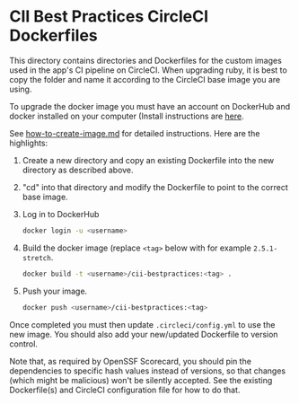 # CII Best Practices CircleCI Dockerfiles

This directory contains directories and Dockerfiles for the custom
images used in the app's CI pipeline on CircleCI.  When upgrading ruby,
it is best to copy the folder and name it according to the CircleCI base
image you are using.

To upgrade the docker image you must have an account on DockerHub and docker
installed on your computer (Install instructions are
[here](https://docs.docker.com/install/).

See [how-to-create-image.md](how-to-create-image.md) for detailed
instructions. Here are the highlights:

1. Create a new directory and copy an existing Dockerfile into the new
   directory as described above.
2. "cd" into that directory and modify the Dockerfile
   to point to the correct base image.
3. Log in to DockerHub

    ~~~~sh
    docker login -u <username>
    ~~~~

4. Build the docker image (replace `<tag>` below with for example
   `2.5.1-stretch`.

    ~~~~sh
    docker build -t <username>/cii-bestpractices:<tag> .
    ~~~~

5. Push your image.

    ~~~~sh
    docker push <username>/cii-bestpractices:<tag>
    ~~~~

Once completed you must then update `.circleci/config.yml` to use the new image.
You should also add your new/updated Dockerfile to version control.

Note that, as required by OpenSSF Scorecard, you should pin the dependencies
to specific hash values instead of versions, so that changes (which might
be malicious) won't be silently accepted. See the existing
Dockerfile(s) and CircleCI configuration file for how to do that.
